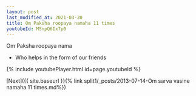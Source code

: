 ```yaml
---
layout: post
last_modified_at: 2021-03-30
title: Om Paksha roopaya namaha 11 times
youtubeId: MSnpQ6Ix7p0
---
```

 
 
Om Paksha roopaya nama 
 
 -  Who helps in the form of our friends 
 
  
 
  
 
 
 
 
 
 


{% include youtubePlayer.html id=page.youtubeId %}
 
[Next]({{ site.baseurl }}{% link  split1/_posts/2013-07-14-Om sarva vasine namaha 11 times.md%})
 
